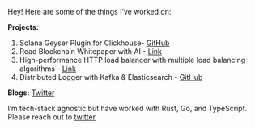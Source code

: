 Hey! Here are some of the things I’ve worked on:  

**Projects:**  
1. Solana Geyser Plugin for Clickhouse- [GitHub](https://github.com/paahaad/Solana-Geyser-Plugin-for-ClickHouse)
2. Read Blockchain Whitepaper with AI   - [Link](https://protocals.xyz/) 
3. High-performance HTTP load balancer with multiple load balancing algorithms - [Link](https://github.com/paahaad/load-balancer)
4. Distributed Logger with Kafka & Elasticsearch - [GitHub](https://github.com/paahaad/distributed-logger)  

**Blogs:**  [Twitter](https://x.com/ParvatRajSingh/articles)

I’m tech-stack agnostic but have worked with Rust, Go, and TypeScript. Please reach out to [twitter](https://x.com/ParvatRajSingh)
